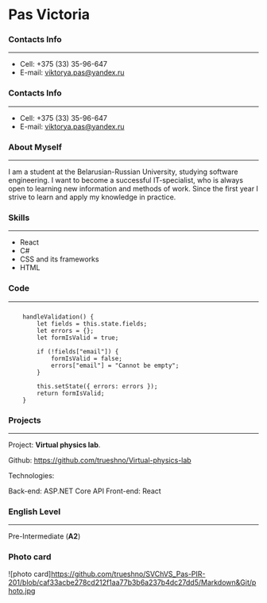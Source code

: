 # Pas Victoria
### Contacts Info
---
- Cell: +375 (33) 35-96-647
- E-mail: viktorya.pas@yandex.ru

### Contacts Info
---
- Cell: +375 (33) 35-96-647
- E-mail: viktorya.pas@yandex.ru

### About Myself
---
I am a student at the Belarusian-Russian University, studying software engineering. I want to become a successful IT-specialist, who is always open to learning new information and methods of work. Since the first year I strive to learn and apply my knowledge in practice.

### Skills
---
* React
* C#
* CSS and its frameworks
* HTML

### Code
---
###
```
    handleValidation() {
        let fields = this.state.fields;
        let errors = {};
        let formIsValid = true;

        if (!fields["email"]) {
            formIsValid = false;
            errors["email"] = "Cannot be empty";
        }

        this.setState({ errors: errors });
        return formIsValid;
    }
```

### Projects 
---
Project: **Virtual physics lab**.

Github: https://github.com/trueshno/Virtual-physics-lab

Technologies:

Back-end: ASP.NET Core API
Front-end: React

### English Level
---
Pre-Intermediate (**A2**)

### Photo card
![photo card]https://github.com/trueshno/SVChVS_Pas-PIR-201/blob/caf33acbe278cd212f1aa77b3b6a237b4dc27dd5/Markdown&Git/photo.jpg
